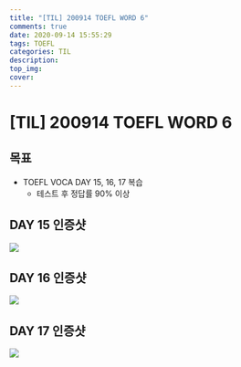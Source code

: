 ```yaml
---
title: "[TIL] 200914 TOEFL WORD 6"
comments: true
date: 2020-09-14 15:55:29
tags: TOEFL
categories: TIL
description:
top_img:
cover:
---
```

# [TIL] 200914 TOEFL WORD 6
## 목표
- TOEFL VOCA DAY 15, 16, 17 복습
    - 테스트 후 정답률 90% 이상

## DAY 15 인증샷
![](Day15.png)

## DAY 16 인증샷
![](Day16.png)

## DAY 17 인증샷
![](Day17.png)
